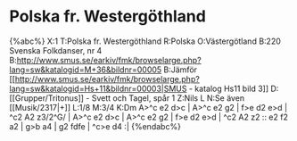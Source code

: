 # Polska fr. Westergöthland

{%abc%}
X:1
T:Polska fr. Westergöthland
R:Polska
O:Västergötland
B:220 Svenska Folkdanser, nr 4
B:http://www.smus.se/earkiv/fmk/browselarge.php?lang=sw&katalogid=M+36&bildnr=00005
B:Jämför [[http://www.smus.se/earkiv/fmk/browselarge.php?lang=sw&katalogid=Hs+11&bildnr=00003|SMUS - katalog Hs11 bild 3]]
D:[[Grupper/Tritonus]] - Svett och Tagel, spår 1
Z:Nils L
N:Se även [[Musik/2317|+]]
L:1/8
M:3/4
K:Dm
A>^c e2 d>c | A>^c e2 g2 | f>e d2 e>d | ^c2 A2 z3/2^G/ | 
A>^c e2 d>c | A>^c e2 g2 | f>e d2 e>d | ^c2 A2 z2 :: 
e2 f2 a2 | g>b a4 | g2 fdfe | ^c>e d4 :| 
{%endabc%}
